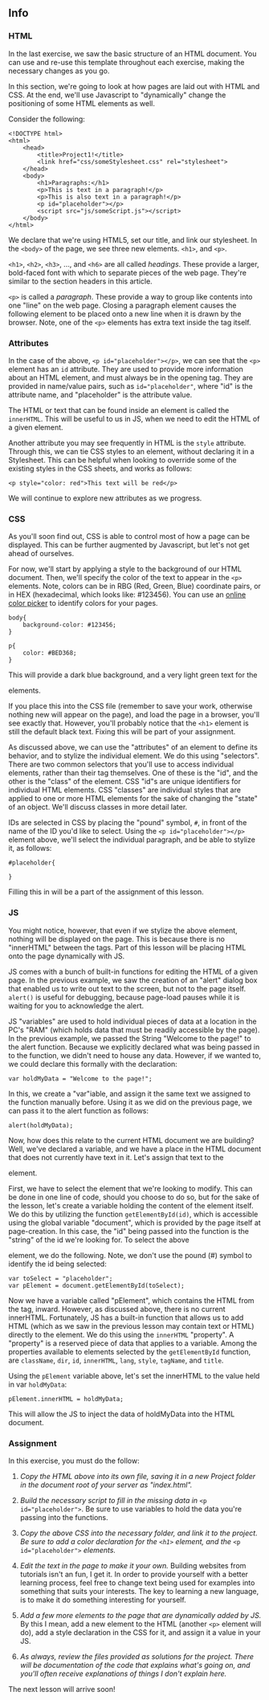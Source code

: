 ## Info

### HTML

In the last exercise, we saw the basic structure of an HTML document.  You can use and re-use this template throughout each exercise, making the necessary changes as you go.

In this section, we're going to look at how pages are laid out with HTML and CSS.  At the end, we'll use Javascript to "dynamically" change the positioning of some HTML elements as well.

Consider the following:
```
<!DOCTYPE html>
<html>
	<head>
		<title>Project1!</title>
		<link href="css/someStylesheet.css" rel="stylesheet">
	</head>
	<body>
		<h1>Paragraphs:</h1>
		<p>This is text in a paragraph!</p>
		<p>This is also text in a paragraph!</p>
		<p id="placeholder"></p>
		<script src="js/someScript.js"></script>
	</body>
</html>
```

We declare that we're using HTML5, set our title, and link our stylesheet.  In the `<body>` of the page, we see three new elements.  `<h1>`, and `<p>`.

`<h1>`, `<h2>`, `<h3>`, ..., and `<h6>` are all called *headings*.  These provide a larger, bold-faced font with which to separate pieces of the web page.  They're similar to the section headers in this article.

`<p>` is called a *paragraph*.  These provide a way to group like contents into one "line" on the web page.  Closing a paragraph element causes the following element to be placed onto a new line when it is drawn by the browser.  Note, one of the `<p>` elements has extra text inside the tag itself.

### Attributes

In the case of the above, `<p id="placeholder"></p>`, we can see that the `<p>` element has an `id` attribute.  They are used to provide more information about an HTML element, and must always be in the opening tag.  They are provided in name/value pairs, such as `id="placeholder"`, where "id" is the attribute name, and "placeholder" is the attribute value.

The HTML or text that can be found inside an element is called the `innerHTML`.  This will be useful to us in JS, when we need to edit the HTML of a given element.

Another attribute you may see frequently in HTML is the `style` attribute.  Through this, we can tie CSS styles to an element, without declaring it in a Stylesheet.  This can be helpful when looking to override some of the existing styles in the CSS sheets, and works as follows:

```
<p style="color: red">This text will be red</p>
```

We will continue to explore new attributes as we progress.

### CSS

As you'll soon find out, CSS is able to control most of how a page can be displayed.  This can be further augmented by Javascript, but let's not get ahead of ourselves.

For now, we'll start by applying a style to the background of our HTML document.  Then, we'll specify the color of the text to appear in the `<p>` elements.  Note, colors can be in RBG (Red, Green, Blue) coordinate pairs, or in HEX (hexadecimal, which looks like: #123456).  You can use an [online color picker](https://htmlcolorcodes.com/color-picker/) to identify colors for your pages.

```
body{
	background-color: #123456;
}

p{
	color: #BED368;
}
```

This will provide a dark blue background, and a very light green text for the <p> elements.

If you place this into the CSS file (remember to save your work, otherwise nothing new will appear on the page), and load the page in a browser, you'll see exactly that.  However, you'll probably notice that the `<h1>`	 element is still the default black text.  Fixing this will be part of your assignment.

As discussed above, we can use the "attributes" of an element to define its behavior, and to stylize the individual element.  We do this using "selectors".  There are two common selectors that you'll use to access individual elements, rather than their tag themselves.  One of these is the "id", and the other is the "class" of the element.  CSS "id"s are unique identifiers for individual HTML elements.  CSS "classes" are individual styles that are applied to one or more HTML elements for the sake of changing the "state" of an object.  We'll discuss classes in more detail later.  

IDs are selected in CSS by placing the "pound" symbol, `#`, in front of the name of the ID you'd like to select.  Using the `<p id="placeholder"></p>` element above, we'll select the individual paragraph, and be able to stylize it, as follows:

```
#placeholder{

}
```

Filling this in will be a part of the assignment of this lesson.

### JS

You might notice, however, that even if we stylize the above element, nothing will be displayed on the page.  This is because there is no "innerHTML" between the tags.  Part of this lesson will be placing HTML onto the page dynamically with JS.

JS comes with a bunch of built-in functions for editing the HTML of a given page.  In the previous example, we saw the creation of an "alert" dialog box that enabled us to write out text to the screen, but not to the page itself.  `alert()` is useful for debugging, because page-load pauses while it is waiting for you to acknowledge the alert.

JS "variables" are used to hold individual pieces of data at a location in the PC's "RAM" (which holds data that must be readily accessible by the page).  In the previous example, we passed the String "Welcome to the page!" to the alert function.  Because we explicitly declared what was being passed in to the function, we didn't need to house any data.  However, if we wanted to, we could declare this formally with the declaration:

```
var holdMyData = "Welcome to the page!";
```

In this, we create a "var"iable, and assign it the same text we assigned to the function manually before.  Using it as we did on the previous page, we can pass it to the alert function as follows:

```
alert(holdMyData);
```

Now, how does this relate to the current HTML document we are building?  Well, we've declared a variable, and we have a place in the HTML document that does not currently have text in it.  Let's assign that text to the <p> element.

First, we have to select the element that we're looking to modify.  This can be done in one line of code, should you choose to do so, but for the sake of the lesson, let's create a variable holding the content of the element itself.  We do this by utilizing the function `getElementById(id)`, which is accessible using the global variable "document", which is provided by the page itself at page-creation.  In this case, the "id" being passed into the function is the "string" of the id we're looking for.  To select the above <p> element, we do the following.  Note, we don't use the pound (#) symbol to identify the id being selected:

```
var toSelect = "placeholder";
var pElement = document.getElementById(toSelect);
```

Now we have a variable called "pElement", which contains the HTML from the tag, inward.  However, as discussed above, there is no current innerHTML.  Fortunately, JS has a built-in function that allows us to add HTML (which as we saw in the previous lesson may contain text or HTML) directly to the element.  We do this using the `innerHTML` "property".  A "property" is a reserved piece of data that applies to a variable.  Among the properties available to elements selected by the `getElementById` function, are `className`, `dir`, `id`, `innerHTML`, `lang`, `style`, `tagName`, and `title`.

Using the `pElement` variable above, let's set the innerHTML to the value held in var `holdMyData`:

```
pElement.innerHTML = holdMyData;
```

This will allow the JS to inject the data of holdMyData into the HTML document.

### Assignment

In this exercise, you must do the follow:

1. *Copy the HTML above into its own file, saving it in a new Project folder in the document root of your server as "index.html".*

2. *Build the necessary script to fill in the missing data in* `<p id="placeholder">`.  Be sure to use variables to hold the data you're passing into the functions.

3. *Copy the above CSS into the necessary folder, and link it to the project.  Be sure to add a color declaration for the `<h1>` element, and the* `<p id="placeholder">` *elements.*

4. *Edit the text in the page to make it your own.*  Building websites from tutorials isn't an fun, I get it.  In order to provide yourself with a better learning process, feel free to change text being used for examples into something that suits your interests.  The key to learning a new language, is to make it do something interesting for yourself.

5. *Add a few more elements to the page that are dynamically added by JS.*  By this I mean, add a new element to the HTML (another `<p>` element will do), add a style declaration in the CSS for it, and assign it a value in your JS.

6. *As always, review the files provided as solutions for the project.  There will be documentation of the code that explains what's going on, and you'll often receive explanations of things I don't explain here.*

The next lesson will arrive soon!
